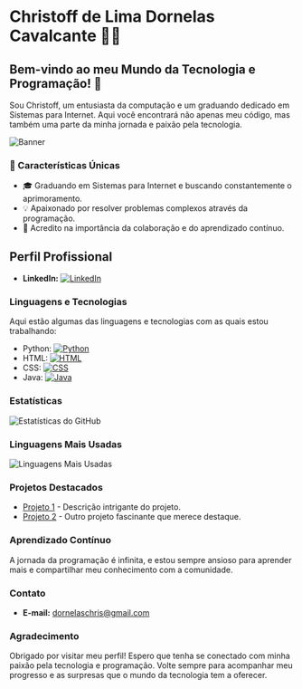 # Christoff de Lima Dornelas Cavalcante 👨‍💻

## Bem-vindo ao meu Mundo da Tecnologia e Programação! 👋

Sou Christoff, um entusiasta da computação e um graduando dedicado em Sistemas para Internet. Aqui você encontrará não apenas meu código, mas também uma parte da minha jornada e paixão pela tecnologia.

![Banner](inserir_link_para_um_banner_personalizado_ou_logo)

### 🌟 Características Únicas

- 🎓 Graduando em Sistemas para Internet e buscando constantemente o aprimoramento.
- 💡 Apaixonado por resolver problemas complexos através da programação.
- 🚀 Acredito na importância da colaboração e do aprendizado contínuo.

## Perfil Profissional

- **LinkedIn:** [![LinkedIn](https://img.shields.io/badge/LinkedIn-0077B5?style=for-the-badge&logo=linkedin&logoColor=white)](https://www.linkedin.com/in/christoff-de-lima-dornelas-cavalcante-0b0486270/)

### Linguagens e Tecnologias

Aqui estão algumas das linguagens e tecnologias com as quais estou trabalhando:

- Python: [![Python](https://img.shields.io/badge/Python-3776AB?style=for-the-badge&logo=python&logoColor=white)](https://github.com/dornelxs/Python_Messias)
- HTML: [![HTML](https://img.shields.io/badge/HTML-239120?style=for-the-badge&logo=html5&logoColor=white)](https://github.com/dornelxs/HTML_Angelo)
- CSS: [![CSS](https://img.shields.io/badge/CSS3-1572B6?style=for-the-badge&logo=css3&logoColor=white)](https://github.com/dornelxs/Projetos_HTML.git)
- Java: [![Java](https://img.shields.io/badge/Java-ED8B00?style=for-the-badge&logo=openjdk&logoColor=white)](https://github.com/dornelxs/JAVA-Fernanda)

### Estatísticas

![Estatísticas do GitHub](https://github-readme-stats.vercel.app/api?username=dornelxs&show_icons=true&theme=tokyonight)

### Linguagens Mais Usadas

![Linguagens Mais Usadas](https://github-readme-stats.vercel.app/api/top-langs/?username=dornelxs)

### Projetos Destacados

- [Projeto 1]([https://github.com/seu-usuario/projeto1](https://projetohtml-angelo.netlify.app)) - Descrição intrigante do projeto.
- [Projeto 2]([https://github.com/seu-usuario/projeto2](https://github.com/dornelxs/JavaScript/tree/main/Projeto_fabryny/project_1)) - Outro projeto fascinante que merece destaque.

### Aprendizado Contínuo

A jornada da programação é infinita, e estou sempre ansioso para aprender mais e compartilhar meu conhecimento com a comunidade.

### Contato

- **E-mail:** dornelaschris@gmail.com

### Agradecimento

Obrigado por visitar meu perfil! Espero que tenha se conectado com minha paixão pela tecnologia e programação. Volte sempre para acompanhar meu progresso e as surpresas que o mundo da tecnologia tem a oferecer.

